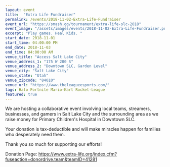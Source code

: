 ```yaml
---
layout: event
title:  "Extra Life Fundraiser"
permalink: /events/2018-11-02-Extra-Life-Fundraiser
event_url: "https://smash.gg/tournament/extra-life-slc-2018"
event_image: "/assets/images/events/2018-11-02-Extra-Life-Fundraiser.png"
excerpt: "Play games. Heal Kids. "
start_date: 2018-11-01
start_time: 04:00:00 PM
end_date: 2018-11-03
end_time: 04:00:00 AM
venue_title: "Access Salt Lake City"
venue_address_1: "175 W 200 S"
venue_address_2: "Downtown SLC, Garden Level"
venue_city: "Salt Lake City"
venue_state: "Utah"
venue_zipcode: "84010"
venue_url: "https://www.theleagueesports.com/"
tags: Halo Fortnite Mario-Kart Rocket-League
featured: true
---
```


We are hosting a collaborative event involving local teams, streamers, businesses, and gamers in Salt Lake City and the surrounding area as we raise money for Primary Children's Hospital in Downtown SLC.

Your donation is tax-deductible and will make miracles happen for families who desperately need them.

Thank you so much for supporting our efforts! 

Donation Page: https://www.extra-life.org/index.cfm?fuseaction=donordrive.team&teamID=41281